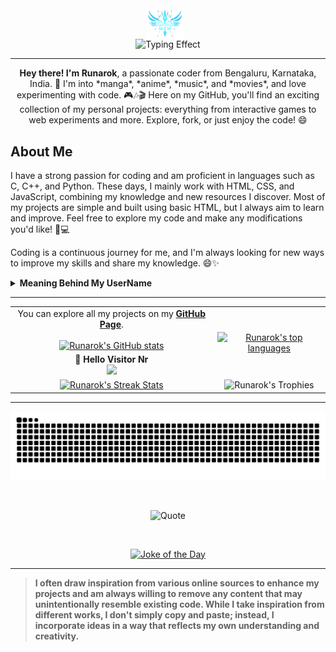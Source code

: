 <div align="center">
    <img src="Logo.png" alt="Runarok Logo" width="60" style="vertical-align: middle; padding-right: 10px;"><br>
    <img src="https://readme-typing-svg.herokuapp.com/?font=Righteous&size=35&center=true&vCenter=true&width=500&height=70&duration=4000&lines=Hi+There!+I'm+Runarok!;Welcome+to+my+GitHub+👋!;" alt="Typing Effect" />
</div>

---

<!--
<p  align="center">
  <img src="https://raw.githubusercontent.com/Runarok/Runarok/Main/profile-summary-card-output/default/0-profile-details.svg" alt="github stats"></br>
  <img src="https://raw.githubusercontent.com/Runarok/Runarok/Main/profile-summary-card-output/default/1-repos-per-language.svg">
  <img src="https://raw.githubusercontent.com/Runarok/Runarok/Main/profile-summary-card-output/default/2-most-commit-language.svg"></br></p>
  --->
  
<p align="center">
    <strong>Hey there! I'm Runarok</strong>, a passionate coder from Bengaluru, Karnataka, India. 🚀  
    I'm into *manga*, *anime*, *music*, and *movies*, and love experimenting with code. 🎮🎶🎬  
    Here on my GitHub, you'll find an exciting collection of my personal projects: everything from interactive games to web experiments and more. Explore, fork, or just enjoy the code! 😄
</p>

## About Me

I have a strong passion for coding and am proficient in languages such as C, C++, and Python. These days, I mainly work with HTML, CSS, and JavaScript, combining my knowledge and new resources I discover. Most of my projects are simple and built using basic HTML, but I always aim to learn and improve. Feel free to explore my code and make any modifications you'd like! 🎨💻

Coding is a continuous journey for me, and I'm always looking for new ways to improve my skills and share my knowledge. 😄✨

<details>
  <summary><strong>Meaning Behind My UserName</strong></summary><br>
  
**"Runarok"** is a combination of two Norse elements:

- **Runar**: Derived from the word "rún" (meaning "rune" or "mystery" in Old Norse), often associated with ancient symbols used for divination, magic, and wisdom.
- **Rok**: A variation of the word "rök," meaning "fate" or "doom" in Old Norse, often referring to a significant, transformative event, like the end of the world (Ragnarök).

**"Runarok"** can be interpreted as:

- The **fate of runes** or the **mystery of fate**, combining ancient wisdom and the inevitability of destiny.
- A powerful, mystical force that brings about change or destruction, evoking images of an inevitable and profound event, like the cataclysmic events in Norse mythology (**Ragnarök**).

**"RunarokHrafn"** is used in some of my profiles, and it adds another element:

- **Hrafn**: Meaning "raven" in Old Norse, this bird is often associated with wisdom, knowledge, and prophecy in Norse mythology. Ravens were considered messengers, often linked to the gods, especially Odin, who had two ravens, Huginn (thought) and Muninn (memory).

Together, **"RunarokHrafn"** can be interpreted as:

- The **mystery of fate** combined with the **wisdom and prophecy of the raven**, suggesting a powerful force that knows and sees the course of destiny.
- A symbolic blend of ancient wisdom, fate, and the watchful eye of the raven, always observing the unfolding of events.
  
</details>

---

<table align="center">
  <tr>
    <td align="center">
      You can explore all my projects on my <strong><a href="https://runarok.github.io/">GitHub Page</a></strong>.
      <br><br>
      <a href="https://github.com/Runarok/">
        <img src="https://github-readme-stats.vercel.app/api?username=Runarok&theme=react&count_private=true&hide=prs,issues&show_icons=true" alt="Runarok's GitHub stats">
      </a>
    </td>
    <td rowspan="2" align="center">
      <a href="https://github.com/Runarok/">
        <img src="https://github-readme-stats-one-bice.vercel.app/api/top-langs/?username=Runarok&langs_count=10&count_private=true&theme=react&role=OWNER,ORGANIZATION_MEMBER,COLLABORATOR" alt="Runarok's top languages">
      </a>
    </td>
  </tr>
      <td align="center">
        <strong>👋 Hello Visitor Nr</strong><br>
        <img src="https://profile-counter.glitch.me/Runarok/count.svg?" />
      </td>
    </tr>
    <td align="center">
      <a href="https://github.com/runarok">
        <img src="https://github-readme-streak-stats.herokuapp.com?user=runarok&theme=react&background=00000000&hide_border=true&date_format=M%20j%5B%2C%20Y%5D" alt="Runarok's Streak Stats" width="80%" />
      </a>
    </td>
    <td align="center">
      <img src="https://github-profile-trophy.vercel.app/?username=Runarok&theme=dracula&no-frame=true&column=2&row=1&rank=SSS,SS,S,A,B,C&repo=created,commits" alt="Runarok's Trophies">
    </td>
  </tr>
</table>

---

<div align="center">
  <picture>
    <source media="(prefers-color-scheme: dark)" srcset="https://raw.githubusercontent.com/Runarok/Runarok/Snake/github-snake-dark.svg" />
    <source media="(prefers-color-scheme: light)" srcset="https://raw.githubusercontent.com/Runarok/Runarok/Snake/github-snake.svg" />
    <img alt="github-snake" src="https://raw.githubusercontent.com/Runarok/Runarok/Snake/github-snake.svg" />
  </picture>
</div>

&nbsp;

<div align="center">
  <img src="https://quotes-github-readme.vercel.app/api?type=horizontal&theme=react" alt="Quote" />
</div>

&nbsp;

<div align="center">
  <a href="https://github.com/Runarok">
    <img src="https://readme-jokes.vercel.app/api?theme=react" alt="Joke of the Day" />
  </a>
</div>

---

> **I often draw inspiration from various online sources to enhance my projects and am always willing to remove any content that may unintentionally resemble existing code. While I take inspiration from different works, I don't simply copy and paste; instead, I incorporate ideas in a way that reflects my own understanding and creativity.**

<!--
---
## GitHub Stats

<div align="center">
  <a href="https://github.com/runarok"><img height="180em" src="https://github-readme-stats.vercel.app/api/?username=runarok&show_icons=true&theme=react&background=00000000&include_all_commits=true&count_private=true&hide=prs&border_radius=10&hide_title=true"></a> &nbsp; &nbsp;
  <a href="https://github.com/runarok"><img height="180em" src="https://github-readme-stats.vercel.app/api/top-langs/?username=runarok&layout=compact&langs_count=6&theme=react&background=00000000&border_radius=10"></a>
  <a href="https://github.com/runarok"><img src="https://github-readme-streak-stats.herokuapp.com?user=runarok&theme=react&background=00000000&hide_border=true&date_format=M%20j%5B%2C%20Y%5D" alt="runarok" width="80%"/></a>
</div>

[![trophy](https://github-profile-trophy.vercel.app/?username=runarok&theme=onedark)](https://github.com/ryo-ma/github-profile-trophy)

-->
